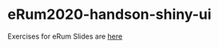 # eRum2020-handson-shiny-ui
Exercises for eRum
Slides are [here](https://rinterface.com/shiny/talks/eRum2020/dg/index.html#slide=1)

